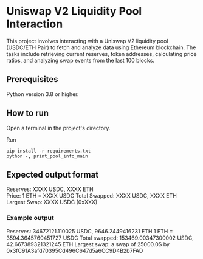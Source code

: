 # Uniswap V2 Liquidity Pool Interaction

This project involves interacting with a Uniswap V2 liquidity pool (USDC/ETH Pair) to fetch and analyze data using Ethereum blockchain. The tasks include retrieving current reserves, token addresses, calculating price ratios, and analyzing swap events from the last 100 blocks.

## Prerequisites
Python version 3.8 or higher.

## How to run
Open a terminal in the project's directory.

Run 
```
pip install -r requirements.txt
python -, print_pool_info_main
```

## Expected output format

Reserves: XXXX USDC, XXXX ETH  
Price: 1 ETH = XXXX USDC
Total Swapped: XXXX USDC, XXXX ETH  
Largest Swap: XXXX USDC (0xXXX)

### Example output
Reserves: 34672121.110025 USDC, 9646.2449416231 ETH 
1 ETH = 3594.3645760451727 USDC
Total swapped: 153469.00347300002 USDC, 42.667389321321245 ETH
Largest swap: a swap of 25000.0$ by 0x3fC91A3afd70395Cd496C647d5a6CC9D4B2b7FAD
